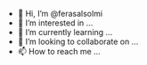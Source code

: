 - 👋 Hi, I’m @ferasalsolmi
- 👀 I’m interested in ...
- 🌱 I’m currently learning ...
- 💞️ I’m looking to collaborate on ...
- 📫 How to reach me ...

<!---
ferasalsolmi/ferasalsolmi is a ✨ special ✨ repository because its `README.md` (this file) appears on your GitHub profile.
You can click the Preview link to take a look at your changes.
--->
